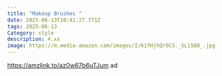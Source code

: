```yaml
---
title: "Makeup Brushes "
date: 2025-06-13T10:41:27.771Z
tags: 2025-06-13
Category: style
description: 4.xx
image: https://m.media-amazon.com/images/I/61fHjhQr9CS._SL1500_.jpg
---
```

https://amzlink.to/az0w67b6uTJum  ad